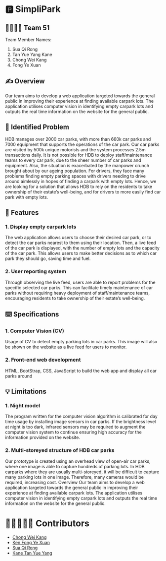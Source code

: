 # :parking: SimpliPark 

## :family_man_woman_boy_boy: Team 51 
Team Member Names:
1. Sua Qi Rong
2. Tan Yue Yang Kane
3. Chong Wei Kang
4. Fong Ye Xuan

## :writing_hand: Overview
Our team aims to develop a web application targeted towards the general public in improving their experience at finding available carpark lots. The application utilises computer vision in identifying empty carpark lots and outputs the real time information on the website for the general public.

## 🔎 Identified Problem
HDB manages over 2000 car parks, with more than 660k car parks and 7000 equipment that supports the operations of the car park. Our car parks are visited by 500k unique motorists and the system processes 2.5m transactions daily. It is not possible for HDB to deploy staff/maintenance teams to every car park, due to the sheer number of car parks and equipment. Also, the situation is exacerbated by the manpower crunch brought about by our ageing population. 
For drivers, they face many problems finding empty parking spaces with drivers needing to drive around aimlessly in hopes of finding a carpark with empty lots.
Hence, we are looking for a solution that allows HDB to rely on the residents to take ownership of their estate’s well-being, and for drivers to more easily find car park with empty lots.

## 🚀 Features
### 1. Display empty carpark lots
The web application allows users to choose their desired car park, or to detect the car parks nearest to them using their location. Then, a live feed of the car park is displayed, with the number of empty lots and the capacity of the car park. This allows users to make better decisions as to which car park they should go, saving time and fuel.
### 2. User reporting system
Through observing the live feed, users are able to report problems for the specific selected car parks. This can facilitate timely maintenance of car parks without requiring heavy deployment of staff/maintenance teams, encouraging residents to take ownership of their estate’s well-being.

## :keyboard: Specifications
### 1. Computer Vision (CV)
Usage of CV to detect empty parking lots in car parks. This image will also be shown on the website as a live feed for users to monitor.
### 2. Front-end web development
HTML, BootStrap, CSS, JavaScript to build the web app and display all car parks around

## 💡 Limitations
### 1. Night model
The program written for the computer vision algorithm is calibrated for day time usage by installing image sensors in car parks. If the brightness level at night is too dark, infrared sensors may be required to augment the computer vision system to continue ensuring high accuracy for the information provided on the website.
### 2. Multi-storeyed structure of HDB car parks
Our prototype is created using an overhead view of open-air car parks, where one image is able to capture hundreds of parking lots. In HDB carparks where they are usually multi-storeyed, it will be difficult to capture many parking lots in one image. Therefore, many cameras would be required, increasing cost. Overview
Our team aims to develop a web application targeted towards the general public in improving their experience at finding available carpark lots. The application utilises computer vision in identifying empty carpark lots and outputs the real time information on the website for the general public.

# 🧑🏽‍🤝‍🧑🏽 Contributors
* [Chong Wei Kang](https://github.com/weikangg)
* [Ken Fong Ye Xuan](https://github.com/kenfyxx)
* [Sua Qi Rong](https://github.com/Soqoro)
* [Kane Tan Yue Yang](https://github.com/kanetan4)

